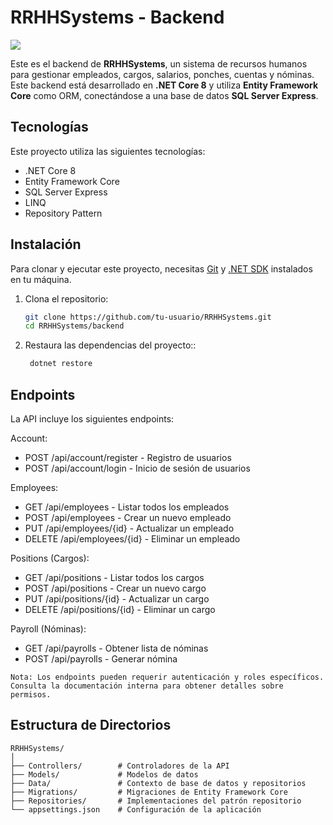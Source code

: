 
# RRHHSystems - Backend

<img  src="https://i.giphy.com/media/v1.Y2lkPTc5MGI3NjExNGRyeWd1dTUzMWQ3dXJ0cnYzOGc0dTZsMWVreThjd3Uwamt2YTRkeSZlcD12MV9pbnRlcm5hbF9naWZfYnlfaWQmY3Q9Zw/Lny6Rw04nsOOc/giphy.gif">

Este es el backend de **RRHHSystems**, un sistema de recursos humanos para gestionar empleados, cargos, salarios, ponches, cuentas y nóminas. Este backend está desarrollado en **.NET Core 8** y utiliza **Entity Framework Core** como ORM, conectándose a una base de datos **SQL Server Express**.

## Tecnologías

Este proyecto utiliza las siguientes tecnologías:

- .NET Core 8
- Entity Framework Core
- SQL Server Express
- LINQ
- Repository Pattern

## Instalación

Para clonar y ejecutar este proyecto, necesitas [Git](https://git-scm.com) y [.NET SDK](https://dotnet.microsoft.com/download) instalados en tu máquina.

1. Clona el repositorio:

   ```bash
   git clone https://github.com/tu-usuario/RRHHSystems.git
   cd RRHHSystems/backend

2. Restaura las dependencias del proyecto::

   ```bash
    dotnet restore

## Endpoints

La API incluye los siguientes endpoints:

Account:
- POST /api/account/register - Registro de usuarios
- POST /api/account/login - Inicio de sesión de usuarios

Employees:
- GET /api/employees - Listar todos los empleados
- POST /api/employees - Crear un nuevo empleado
- PUT /api/employees/{id} - Actualizar un empleado
- DELETE /api/employees/{id} - Eliminar un empleado

Positions (Cargos):
- GET /api/positions - Listar todos los cargos
- POST /api/positions - Crear un nuevo cargo
- PUT /api/positions/{id} - Actualizar un cargo
- DELETE /api/positions/{id} - Eliminar un cargo

Payroll (Nóminas):
- GET /api/payrolls - Obtener lista de nóminas
- POST /api/payrolls - Generar nómina

`Nota: Los endpoints pueden requerir autenticación y roles específicos. Consulta la documentación interna para obtener detalles sobre permisos.`

## Estructura de Directorios
```
RRHHSystems/
│
├── Controllers/        # Controladores de la API
├── Models/             # Modelos de datos
├── Data/               # Contexto de base de datos y repositorios
├── Migrations/         # Migraciones de Entity Framework Core
├── Repositories/       # Implementaciones del patrón repositorio
└── appsettings.json    # Configuración de la aplicación
```

